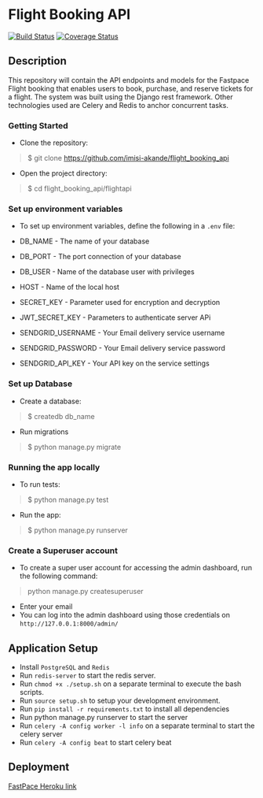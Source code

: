 # Flight Booking API
[![Build Status](https://travis-ci.org/imisi-akande/flight_booking_api.svg?branch=develop)](https://travis-ci.org/imisi-akande/flight_booking_api)
[![Coverage Status](https://coveralls.io/repos/github/imisi-akande/flight_booking_api/badge.svg)](https://coveralls.io/github/imisi-akande/flight_booking_api)

## Description
This repository will contain the API endpoints and models for the Fastpace Flight booking that enables users to book, purchase, and reserve tickets for a flight. The system was built using the Django rest framework. Other technologies
used are Celery and Redis to anchor concurrent tasks.


### Getting Started

- Clone the repository:
> $ git clone https://github.com/imisi-akande/flight_booking_api

- Open the project directory:
> $ cd flight_booking_api/flightapi

### Set up environment variables
- To set up environment variables, define the following in a `.env` file:

-  DB_NAME - The name of your database
-  DB_PORT - The port connection of your database
-  DB_USER - Name of the database user with privileges
-  HOST - Name of the local host
-  SECRET_KEY - Parameter used for encryption and decryption
-  JWT_SECRET_KEY - Parameters to authenticate server APi
-  SENDGRID_USERNAME -  Your Email delivery service username
- SENDGRID_PASSWORD - Your Email delivery service password
- SENDGRID_API_KEY - Your API key on the service settings

### Set up Database
- Create a database:
> $ createdb db_name
- Run migrations
> $ python manage.py migrate

### Running the app locally
- To run tests:
> $ python manage.py test
- Run the app:
> $ python manage.py runserver

### Create a Superuser account
- To create a super user account for accessing the admin dashboard, run the following command:
> python manage.py createsuperuser
- Enter your email
- You can log into the admin dashboard using those credentials on `http://127.0.0.1:8000/admin/`

## Application Setup
- Install `PostgreSQL` and `Redis`
- Run `redis-server` to start the redis server.
- Run `chmod +x ./setup.sh` on a separate terminal to execute the bash scripts.
- Run `source setup.sh` to setup your development environment.
- Run `pip install -r requirements.txt` to install all dependencies
- Run python manage.py runserver to start the server
- Run `celery -A config worker -l info` on a separate terminal to start the celery server
- Run `celery -A config beat` to start celery beat

## Deployment
[FastPace Heroku link](https://fastpaceflight.herokuapp.com/api/v1/)
